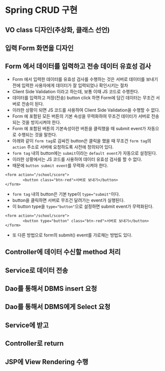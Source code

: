 # Spring CRUD 구현

## VO class 디자인(추상화, 클래스 선언)

## 입력 Form 화면을 디자인
## Form 에서 데이터를 입력하고 전송 데이터 유효성 검사
* Form 에서 입력한 데이터를 유효성 검사를 수행하는 것은 서버로 데이터를 보내기 전에 입력한 사용자에게 데이터가 잘 입력되었나 확인시키는 절차
* Client Side Validation 이라고 하는데, 보통 이때 JS 코드로 수행한다.
* 데이터를 입력하고 저장(전송) button click 하면 Form에 담긴 데이터는 무조건 서버로 전송이 된다.
* 이러한 상황이 되면 JS 코드를 사용하여 Client Side Validation을 수행할 수 없다.
* Form 에 포함된 모든 버튼의 기본 속성을 무력화하여 무조건 데이터가 서버로 전송되는 것을 방지시켜야 한다.
* Form 에 포함된 버튼의 기본속성이란 버튼을 클릭했을 때 submit event가 자동으로 수행되는 것을 말한다.
* 아래와 같이 ```form tag```로 감싸진 button은 클릭을 했을 때 무조건 ```form tag```의 ```action``` 주소로 서버에 요청하도록 사전에 정의되어 있다.
* ```form tag``` 내의 button에는 ```submit```이라는 ```default event```가 자동으로 설정된다.
* 이러한 상황에서는 JS 코드를 사용하여 데이터 유효성 검사를 할 수 없다.
* 때문에 ```button submit event```를 무력화 시켜야 한다.
```
<form action="/school/score">
		<button class="btn-red">서버로 보내기</button>
</form>
```
* ```form tag``` 내의 button은 기본 type이 ```type="submit"```이다.
* button을 클릭하면 서버로 무조건 달려가는 event가 실행된다.
* 이 button type을 ```type="button"```으로 설정하면 submit event가 무력화된다.
```
<form action="/school/score">
		<button type="button" class="btn-red">서버로 보내기</button>
</form>
```

* 또 다른 방법으로 form의 submit() event를 가로채는 방법도 있다.

## Controller에 데이터 수신할 method 처리
## Service로 데이터 전송
## Dao를 통해서 DBMS insert 요청

## Dao를 통해서 DBMS에게 Select 요청
## Service에 받고
## Controller로 return
## JSP에 View Rendering 수행